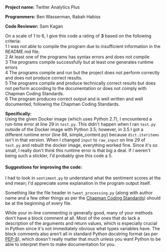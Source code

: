 **Project name:** Twitter Analytics Plus

**Programmers:** Ben Wasserman, Rabah Habiss

**Code Reviewer:** Sam Kagan

On a scale of 1 to 6, I give this code a rating of **3** based on the following criteria:  
1  I was not able to compile the program due to insufficient information in the README.md file.  
2  At least one of the programs has syntax errors and does not compile  
3  The programs compile successfully but at least one generates runtime errors  
4  The programs compile and run but the project does not perform correctly and does not produce correct results.  
5  The programs compile and produce technically correct results but does not perform according to the documentation or does not comply with Chapman Coding Standards.  
6  The program produces correct output and is well written and well documented, following the Chapman Coding Standards.

**Specifically:**  
Using the given Docker image (which uses Python 2.7), I encountered a run-time error at line 29 in `test.py`.
This didn't happen when I ran `test.py` outside of the Docker image with Python 3.5; however, in 3.5
  I got a different runtime error (line 88, simple_content.py) because `dict.iteritems` isn't in that version.
When I changed `input` to `raw_input` on line 29 of `test.py` and rebuilt the docker image, everything worked fine. Since it's so small, I really don't think this runtime error is that big a deal. If I weren't being such a stickler, I'd probably give this code a 5.

#### Suggestions for improving the code:
I had to look in `sentiment.py` to understand what the sentiment scores at the end mean;
I'd appreciate some explanation in the program output itself.

Something like the file header in `tweet_processing.py` (along with author name and a few other things as per the
  [Chapman Coding Standards](https://blackboard.chapman.edu/bbcswebdav/pid-742589-dt-content-rid-5114708_1/courses/SPRING2018S-CPSC-353-02/Chapman%20Coding%20Standards.pdf))
  should be at the beginning of every file.

While your in-line commenting is generally good, many of your methods don't have a block comment at all. Most of the ones that do lack a description of the arguments and return values,
  which is especially crucial in Python since it's not immediately obvious what types variables have. The block comments also aren't all in standard Python docstring format
    (as per [PEP-8](https://www.python.org/dev/peps/pep-0257/)), which doesn't really matter that much unless you want Python to be able to interpret them to make documentation for you.
